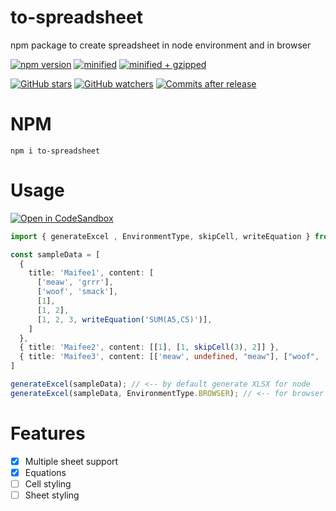 # to-spreadsheet
npm package to create spreadsheet in node environment and in browser


[![npm version](https://img.shields.io/npm/v/to-spreadsheet.svg)](https://www.npmjs.com/package/to-spreadsheet)
[![minified](https://badgen.net/bundlephobia/min/to-spreadsheet)](https://badgen.net/bundlephobia/min/to-spreadsheet)
[![minified + gzipped](https://badgen.net/bundlephobia/minzip/to-spreadsheet)](https://badgen.net/bundlephobia/minzip/to-spreadsheet)

[![GitHub stars](https://img.shields.io/github/stars/maifeeulasad/to-spreadsheet)](https://github.com/maifeeulasad/to-spreadsheet/stargazers)
[![GitHub watchers](https://img.shields.io/github/watchers/maifeeulasad/to-spreadsheet)](https://github.com/maifeeulasad/to-spreadsheet/watchers)
[![Commits after release](https://img.shields.io/github/commits-since/maifeeulasad/to-spreadsheet/latest/main?include_prereleases)](https://img.shields.io/github/commits-since/maifeeulasad/to-spreadsheet/latest/main?include_prereleases)

# NPM
```
npm i to-spreadsheet
```


# Usage
[![Open in CodeSandbox](https://img.shields.io/badge/Open%20in-CodeSandbox-blue?logo=codesandbox)](https://codesandbox.io/s/to-spreadsheet-example-hdmrvc?file=/src/App.tsx)

```ts
import { generateExcel , EnvironmentType, skipCell, writeEquation } from 'to-spreadsheet/lib/index';

const sampleData = [
  {
    title: 'Maifee1', content: [
      ['meaw', 'grrr'],
      ['woof', 'smack'],
      [1],
      [1, 2],
      [1, 2, 3, writeEquation('SUM(A5,C5)')],
    ]
  },
  { title: 'Maifee2', content: [[1], [1, skipCell(3), 2]] },
  { title: 'Maifee3', content: [['meaw', undefined, "meaw"], ["woof", 'woof']] }
]

generateExcel(sampleData); // <-- by default generate XLSX for node
generateExcel(sampleData, EnvironmentType.BROWSER); // <-- for browser
```

# Features
 - [x] Multiple sheet support
 - [x] Equations
 - [ ] Cell styling
 - [ ] Sheet styling
